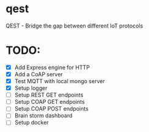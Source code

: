 # qest
QEST - Bridge the gap between different IoT protocols


# TODO:
- [X] Add Express engine for HTTP
- [X] Add a CoAP server
- [X] Test MQTT with local mongo server
- [X] Setup logger
- [ ] Setup REST GET endpoints
- [ ] Setup COAP GET endpoints
- [ ] Setup COAP POST endpoints
- [ ] Brain storm dashboard
- [ ] Setup docker